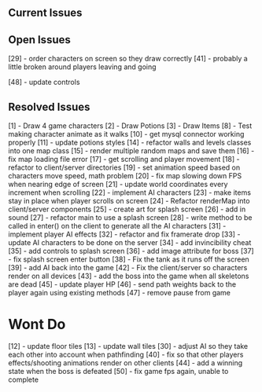 ## Current Issues

## Open Issues ##
[29] - order characters on screen so they draw correctly
[41] - probably a little broken around players leaving and going 

[48] - update controls

## Resolved Issues ##
[1] - Draw 4 game characters
[2] - Draw Potions
[3] - Draw Items 
[8] - Test making character animate as it walks 
[10] - get mysql connector working properly
[11] - update potions styles
[14] - refactor walls and levels classes into one map class
[15] - render multiple random maps and save them
[16] - fix map loading file error
[17] - get scrolling and player movement
[18] - refactor to client/server directories
[19] - set animation speed based on characters move speed, math problem
[20] - fix map slowing down FPS when nearing edge of screen
[21] - update world coordinates every increment when scrolling
[22] - implement AI characters
[23] - make items stay in place when player scrolls on screen
[24] - Refactor renderMap into client/server components
[25] - create art for splash screen
[26] - add in sound
[27] - refactor main to use a splash screen 
[28] - write method to be called in enter() on the client to generate all the AI characters
[31] - implement player AI effects
[32] - refactor and fix framerate drop
[33] - update AI characters to be done on the server
[34] - add invincibility cheat
[35] - add controls to splash screen
[36] - add image attribute for boss
[37] - fix splash screen enter button
[38] - Fix the tank as it runs off the screen
[39] - add AI back into the game
[42] - Fix the client/server so characters render on all devices
[43] - add the boss into the game when all skeletons are dead
[45] - update player HP 
[46] - send path weights back to the player again using existing methods
[47] - remove pause from game


# Wont Do
[12] - update floor tiles
[13] - update wall tiles
[30] - adjust AI so they take each other into account when pathfinding
[40] - fix so that other players effects/shooting animations render on other clients 
[44] - add a winning state when the boss is defeated
[50] - fix game fps again, unable to complete